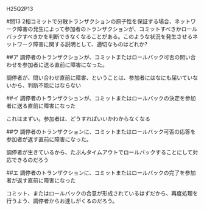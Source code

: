 H25Q2P13

#問13 2相コミットで分散トランザクションの原子性を保証する場合、ネットワーク障害の発生によって参加者のトランザクションが、コミットすべきかロールバックすべきかを判断できなくなることがある。このような状況を発生させるネットワーク障害に関する説明として、適切なものはどれか?

##ア 調停者のトランザクションが、コミットまたはロールバック可否の問い合わせを参加者に送る直前に障害になった。

調停者が、問い合わせ直前に障害、ということは、参加者にはなにも届いていないから、判断不能にはならない

##イ 調停者のトランザクションが、コミットまたはロールバックの決定を参加者に送る直前に障害になった

これはまずい。参加者は、どうすればいいかわからなくなる

##ウ 調停者のトランザクションに、コミットまたはロールバック可否の応答を参加者が返す直前に障害になった。

調停者が生きているから、たぶんタイムアウトでロールバックすることにして対応できるのだろう

##エ 調停者のトランザクションに、コミットまたはロールバックの完了を参加者が返す直前に障害になった

コミット、またはロールバックの合意が形成されているはずだから、再度処理を行うよう、調停者からお達しがくるのだろう。